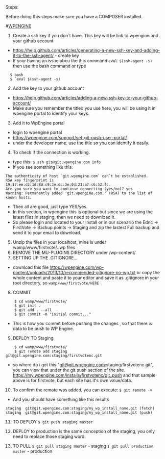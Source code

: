 Steps:

Before doing this steps make sure you have a COMPOSER installed.

#[WPENGINE](https://wpengine.com/git/)
1. Create a ssh key if you don`t have. This key will be link to wpengine and your github account
  * https://help.github.com/articles/generating-a-new-ssh-key-and-adding-it-to-the-ssh-agent/ - create key
  * If your having an issue abou the this command `eval $(ssh-agent -s)` then use the bash command or type
```shell
  $ bash 
  $ `eval $(ssh-agent -s)
```
2. Add the key to your github account
  * https://help.github.com/articles/adding-a-new-ssh-key-to-your-github-account/
  * Make sure you remember the titled you use here, you will be using it in wpengine portal to identify your keys.
3. Add it to WpEngine portal
  * login to wpengine portal
  * https://wpengine.com/support/set-git-push-user-portal/
  * under the developer name, use the title so you can identify it easily.
4. To check if the connection is working.
  * type this: `$ ssh git@git.wpengine.com info`
  * If you see something like this:
```shell
The authenticity of host `git.wpengine.com` can`t be established.
RSA key fingerprint is 19:17:ee:d2:1d:8d:c9:3e:dc:3e:0d:21:a7:c6:52:fc.
Are you sure you want to continue connecting (yes/no)? yes
Warning: Permanently added 'git.wpengine.com,' (RSA) to the list of known hosts.
```
  * Then all are good, just type YES/yes.
  * In this section, in wpengine this is optional but since we are using the latest files in staging, then we need to download it. 
  * So please login and located to your Install or in our scenario the Ednc -> FirstVote -> Backup points -> Staging and zip the lastest Full backup and send it to your email to download.
  
5. Unzip the files in your localhost, mine is under wamp/www/firstvote/..wp files
6. REMOVE THE MU-PLUGINS DIRECTORY under /wp-content/
7. SETTING UP THE .GITIGNORE…
  * download this file  https://wpengine.com/wp-content/uploads/2013/10/recommended-gitignore-no-wp.txt or copy the whole content and paste it to your editor and save it as .gitignore in your root directory, so `wamp/www/firstvote/HERE`

8. COMMIT
```shell
    $ cd wamp/www/firstvote/
	$ git init .
	$ git add . --all
	$ git commit -m "initial commit..."
```	
  * This is how you commit before pushing the changes , so that there is data to be push to WP Engine.
			
9. DEPLOY TO Staging 
```shell
	$ cd wamp/www/firstvote/
	$ git remote add staging git@git.wpengine.com:staging/firstvotenc.git
```
  * so where do i get this "git@git.wpengine.com:staging/firstvotenc.git", you can view that under the git push section of the site. https://my.wpengine.com/installs/firstvotenc/git_push and that sample above is for firstvote, but each site has it's own value/data.
10. To confirm the remote was added, you can execute: `$ git remote -v`
  * And you should have something like this results
```shell
staging  git@git.wpengine.com:staging/my_wp_install_name.git (fetch)
staging  git@git.wpengine.com:staging/my_wp_install_name.git (push)
```
11. TO DEPLOY
	`$ git push staging master`

12. DEPLOY to production is the same conception of the staging, you only need to replace those staging word.

13. TO PULL
	`$ git pull staging master` - staging
	`$ git pull production master` - production
	

